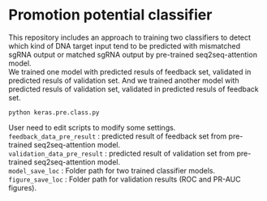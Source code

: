 Promotion potential classifier
================================
This repository includes an approach to training two classifiers to detect which kind of DNA target input tend to be predicted with mismatched sgRNA output or matched sgRNA output by pre-trained seq2seq-attention model.<br>
We trained one model with predicted resuls of feedback set, validated in predicted resuls of validation set. And we trained another model with predicted resuls of validation set, validated in predicted resuls of feedback set.<br>

    python keras.pre.class.py

User need to edit scripts to modify some settings. <br>
`feedback_data_pre_result` : predicted result of feedback set from pre-trained seq2seq-attention model.<br>
`validation_data_pre_result` : predicted result of validation set from pre-trained seq2seq-attention model.<br>
`model_save_loc`   : Folder path for two trained classifier models.<br>
`figure_save_loc` : Folder path for validation results (ROC and PR-AUC figures).<br>


